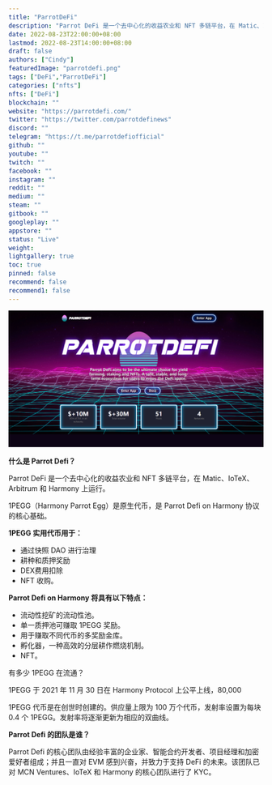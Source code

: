 ```yaml
---
title: "ParrotDeFi"
description: "Parrot DeFi 是一个去中心化的收益农业和 NFT 多链平台，在 Matic、IoTeX、Arbitrum 和 Harmony 上运行。  "
date: 2022-08-23T22:00:00+08:00
lastmod: 2022-08-23T14:00:00+08:00
draft: false
authors: ["Cindy"]
featuredImage: "parrotdefi.png"
tags: ["DeFi","ParrotDeFi"]
categories: ["nfts"]
nfts: ["DeFi"]
blockchain: ""
website: "https://parrotdefi.com/"
twitter: "https://twitter.com/parrotdefinews"
discord: ""
telegram: "https://t.me/parrotdefiofficial"
github: ""
youtube: ""
twitch: ""
facebook: ""
instagram: ""
reddit: ""
medium: ""
steam: ""
gitbook: ""
googleplay: ""
appstore: ""
status: "Live"
weight: 
lightgallery: true
toc: true
pinned: false
recommend: false
recommend1: false
---
```

![u707908-](20220823160707.png)

**什么是 Parrot Defi？** 

Parrot DeFi 是一个去中心化的收益农业和 NFT 多链平台，在 Matic、IoTeX、Arbitrum 和 Harmony 上运行。  

1PEGG（Harmony Parrot Egg）是原生代币，是 Parrot Defi on Harmony 协议的核心基础。 

**1PEGG 实用代币用于：** 

- 通过快照 DAO 进行治理 
- 耕种和质押奖励  
- DEX费用扣除  
- NFT 收购。  

**Parrot Defi on Harmony 将具有以下特点：**  

- 流动性挖矿的流动性池。 
- 单一质押池可赚取 1PEGG 奖励。  
- 用于赚取不同代币的多奖励金库。  
- 孵化器，一种高效的分层耕作燃烧机制。 
- NFT。

有多少 1PEGG 在流通？ 

1PEGG 于 2021 年 11 月 30 日在 Harmony Protocol 上公平上线，80,000 

1PEGG 代币是在创世时创建的。供应量上限为 100 万个代币，发射率设置为每块 0.4 个 1PEGG。发射率将逐渐更新为相应的双曲线。  

**Parrot Defi 的团队是谁？** 

Parrot Defi 的核心团队由经验丰富的企业家、智能合约开发者、项目经理和加密爱好者组成；并且一直对 EVM 感到兴奋，并致力于支持 DeFi 的未来。该团队已对 MCN Ventures、IoTeX 和 Harmony 的核心团队进行了 KYC。